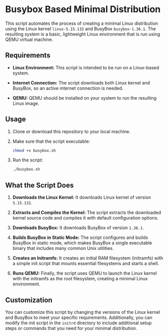 # Busybox Based Minimal Distribution

This script automates the process of creating a minimal Linux distribution using the Linux kernel `linux-5.15.132` and BusyBox `busybox-1.36.1`. 
The resulting system is a basic, lightweight Linux environment that is run using QEMU virtual machine.

## Requirements 

- **Linux Environment:** This script is intended to be run on a Linux-based system.

- **Internet Connection:** The script downloads both Linux kernel and BusyBox, so an active internet connection is needed.

- **QEMU:** QEMU should be installed on your system to run the resulting Linux image.

## Usage

1. Clone or download this repository to your local machine.

2. Make sure that the script executable:

   ```sh
   chmod +x busybox.sh
   ```

3. Run the script:

   ```sh
   ./busybox.sh
   ```

## What the Script Does

1. **Downloads the Linux Kernel:** It downloads Linux kernel of version `5.15.132`.

2. **Extracts and Compiles the Kernel:** The script extracts the downloaded kernel source code and compiles it with default configuration options.

3. **Downloads BusyBox:** It downloads BusyBox of version `1.36.1`.

4. **Builds BusyBox in Static Mode:** The script configures and builds BusyBox in static mode, which makes BusyBox a single executable binary that includes many common Unix utilities.

5. **Creates an Initramfs:** It creates an initial RAM filesystem (initramfs) with a simple init script that mounts essential filesystems and starts a shell.

6. **Runs QEMU:** Finally, the script uses QEMU to launch the Linux kernel with the initramfs as the root filesystem, creating a minimal Linux environment.

## Customization

You can customize this script by changing the versions of the Linux kernel and BusyBox to meet your specific requirements. Additionally, you can modify the init script in the `initrd` directory to include additional setup steps or commands that you need for your minimal distribution.
